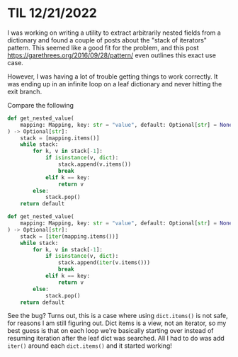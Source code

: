 # TIL 12/21/2022

I was working on writing a utility to extract arbitrarily nested fields from a dictionary and found a couple of posts about the "stack of iterators" pattern.
This seemed like a good fit for the problem, and this post https://garethrees.org/2016/09/28/pattern/ even outlines this exact use case. 

However, I was having a lot of trouble getting things to work correctly. It was ending up in an infinite loop on a leaf dictionary and never hitting the exit branch. 

Compare the following

```python
def get_nested_value(
    mapping: Mapping, key: str = "value", default: Optional[str] = None
) -> Optional[str]:
    stack = [mapping.items()]
    while stack:
        for k, v in stack[-1]:
            if isinstance(v, dict):
                stack.append(v.items())
                break
            elif k == key:
                return v
        else:
            stack.pop()
    return default
```

```python
def get_nested_value(
    mapping: Mapping, key: str = "value", default: Optional[str] = None
) -> Optional[str]:
    stack = [iter(mapping.items())]
    while stack:
        for k, v in stack[-1]:
            if isinstance(v, dict):
                stack.append(iter(v.items()))
                break
            elif k == key:
                return v
        else:
            stack.pop()
    return default
```

See the bug? Turns out, this is a case where using `dict.items()` is not safe, for reasons I am still figuring out. Dict items is a view, not an iterator, so my best guess is that 
on each loop we're basically starting over instead of resuming iteration after the leaf dict was searched. All I had to do was add `iter()` around each `dict.items()` and it started working!

